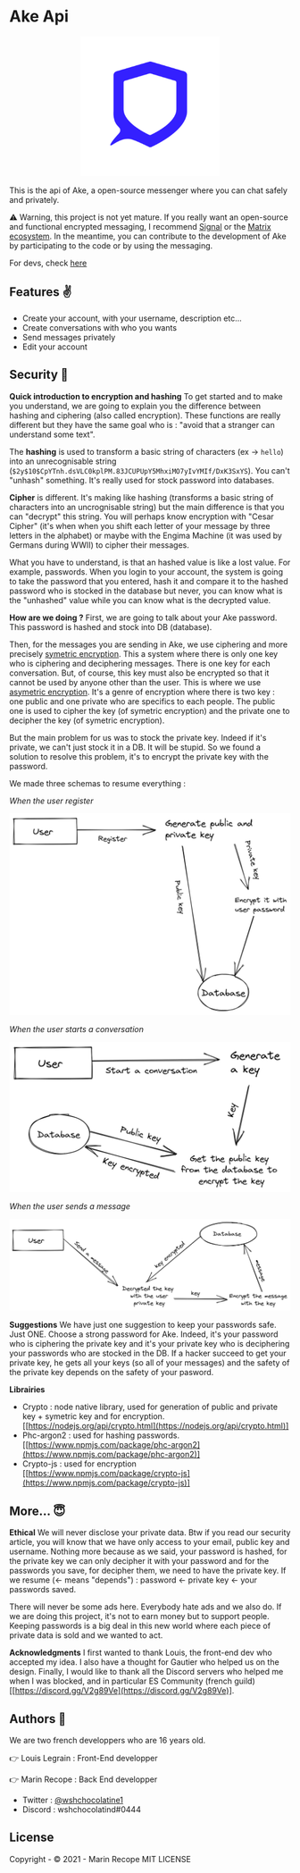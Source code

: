 # Ake Api

<p align="center"><img src="./assets/logo/logo.png" width="250"></p>

This is the api of Ake, a open-source messenger where you can chat safely and privately.

⚠️ Warning, this project is not yet mature. If you really want an open-source and functional encrypted messaging, I recommend [Signal](https://github.com/signalapp) or the [Matrix ecosystem](https://github.com/matrix-org). In the meantime, you can contribute to the development of Ake by participating to the code or by using the messaging.

For devs, check [here](./fordevs.md)

## Features ✌️

-   Create your account, with your username, description etc...
-   Create conversations with who you wants
-   Send messages privately
-   Edit your account

## Security 🔐

**Quick introduction to encryption and hashing**
To get started and to make you understand, we are going to explain you the difference between hashing and ciphering (also called encryption). These functions are really different but they have the same goal who is : "avoid that a stranger can understand some text".

The **hashing** is used to transform a basic string of characters (ex → `hello`) into an unrecognisable string (`$2y$10$CpYTnh.dsVLC0kplPM.83JCUPUpY5MhxiMO7yIvYMIf/DxK3SxYS`). You can't "unhash" something. It's really used for stock password into databases.

**Cipher** is different. It's making like hashing (transforms a basic string of characters into an uncrognisable string) but the main difference is that you can "decrypt" this string. You will perhaps know encryption with "Cesar Cipher" (it's when when you shift each letter of your message by three letters in the alphabet) or maybe with the Engima Machine (it was used by Germans during WWII) to cipher their messages.

What you have to understand, is that an hashed value is like a lost value. For example, passwords. When you login to your account, the system is going to take the password that you entered, hash it and compare it to the hashed password who is stocked in the database but never, you can know what is the "unhashed" value while you can know what is the decrypted value.

**How are we doing ?**
First, we are going to talk about your Ake password. This password is hashed and stock into DB (database).

Then, for the messages you are sending in Ake, we use ciphering and more precisely [symetric encryption](https://en.wikipedia.org/wiki/Symmetric-key_algorithm). This a system where there is only one key who is ciphering and deciphering messages. There is one key for each conversation. But, of course, this key must also be encrypted so that it cannot be used by anyone other than the user. This is where we use [asymetric encryption](https://en.wikipedia.org/wiki/Public-key_cryptography). It's a genre of encryption where there is two key : one public and one private who are specifics to each people. The public one is used to cipher the key (of symetric encryption) and the private one to decipher the key (of symetric encryption).

But the main problem for us was to stock the private key. Indeed if it's private, we can't just stock it in a DB. It will be stupid. So we found a solution to resolve this problem, it's to encrypt the private key with the password.

We made three schemas to resume everything :

_When the user register_

![Register.png](./assets/schema/Register.png)

_When the user starts a conversation_

![Start_a_Conversation.png](./assets/schema/Start_a_Conversation.png)

_When the user sends a message_

![Send_a_Message.png](./assets/schema/Send_a_Message.png)

**Suggestions**
We have just one suggestion to keep your passwords safe. Just ONE. Choose a strong password for Ake. Indeed, it's your password who is ciphering the private key and it's your private key who is deciphering your passwords who are stocked in the DB. If a hacker succeed to get your private key, he gets all your keys (so all of your messages) and the safety of the private key depends on the safety of your pasword.

**Librairies**

-   Crypto : node native library, used for generation of public and private key + symetric key and for encryption. [[https://nodejs.org/api/crypto.html](https://nodejs.org/api/crypto.html)]
-   Phc-argon2 : used for hashing passwords. [[https://www.npmjs.com/package/phc-argon2](https://www.npmjs.com/package/phc-argon2)]
-   Crypto-js : used for encryption [[https://www.npmjs.com/package/crypto-js](https://www.npmjs.com/package/crypto-js)]

## More... 😇

**Ethical**
We will never disclose your private data. Btw if you read our security article, you will know that we have only access to your email, public key and username. Nothing more because as we said, your password is hashed, for the private key we can only decipher it with your password and for the passwords you save, for decipher them, we need to have the private key. If we resume (← means "depends") : password ← private key ← your passwords saved.

There will never be some ads here. Everybody hate ads and we also do. If we are doing this project, it's not to earn money but to support people. Keeping passwords is a big deal in this new world where each piece of private data is sold and we wanted to act.

**Acknowledgments**
I first wanted to thank Louis, the front-end dev who accepted my idea. I also have a thought for Gautier who helped us on the design. Finally, I would like to thank all the Discord servers who helped me when I was blocked, and in particular ES Community (french guild) [[https://discord.gg/V2g89Ve](https://discord.gg/V2g89Ve)].

## Authors 👤

We are two french developpers who are 16 years old.

👉 Louis Legrain : Front-End developper

👉 Marin Recope : Back End developper

-   Twitter : [@wshchocolatine1](https://twitter.com/wshchocolatine1)
-   Discord : wshchocolatind#0444

## License

Copyright - © 2021 - Marin Recope
MIT LICENSE
